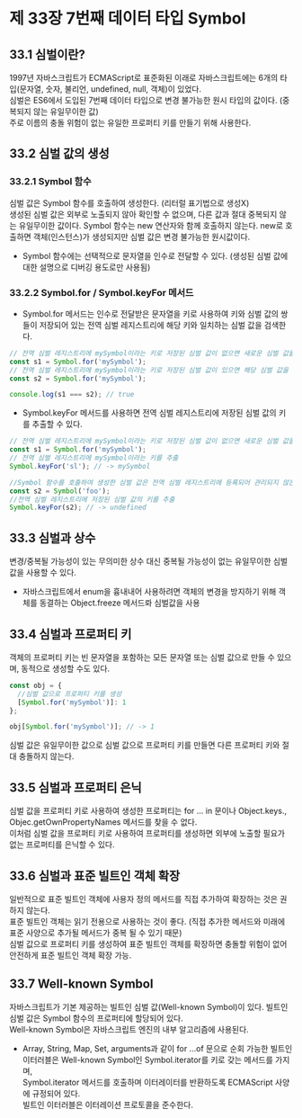 제 33장 7번째 데이터 타입 Symbol
====================================

33.1 심벌이란?
-----------------
1997년 자바스크립트가 ECMAScript로 표준화된 이래로 자바스크립트에는 6개의 타입(문자열, 숫자, 불리언, undefined, null, 객체)이 있었다.   
심벌은 ES6에서 도입된 7번째 데이터 타입으로 변경 불가능한 원시 타입의 값이다. (중복되지 않는 유일무이한 값)   
주로 이름의 충돌 위험이 없는 유일한 프로퍼티 키를 만들기 위해 사용한다.

33.2 심벌 값의 생성
-----------------------
### 33.2.1 Symbol 함수   
심벌 값은 Symbol 함수를 호출하여 생성한다. (리터럴 표기법으로 생성X)   
생성된 심벌 값은 외부로 노출되지 않아 확인할 수 없으며, 다른 값과 절대 중복되지 않는 유일무이한 값이다.
Symbol 함수는 new 연산자와 함께 호출하지 않는다. new로 호출하면 객체(인스턴스)가 생성되지만 심벌 값은 변경 불가능한 원시값이다.   

* Symbol 함수에는 선택적으로 문자열을 인수로 전달할 수 있다. (생성된 심벌 값에 대한 설명으로 디버깅 용도로만 사용됨)

### 33.2.2 Symbol.for / Symbol.keyFor 메서드   
* Symbol.for 메서드는 인수로 전달받은 문자열을 키로 사용하여 키와 심벌 값의 쌍들이 저장되어 있는 전역 심벌 레지스트리에 해당 키와 일치하는 심벌 값을 검색한다.
```javascript
// 전역 심벌 레지스트리에 mySymbol이라는 키로 저장된 심벌 값이 없으면 새로운 심벌 값을 생성
const s1 = Symbol.for('mySymbol');
// 전역 심벌 레지스트리에 mySymbol이라는 키로 저장된 심벌 값이 있으면 해당 심벌 값을 반환
const s2 = Symbol.for('mySymbol');

console.log(s1 === s2); // true
```

* Symbol.keyFor 메서드를 사용하면 전역 심벌 레지스트리에 저장된 심벌 값의 키를 추출할 수 있다.
```javascript
// 전역 심벌 레지스트리에 mySymbol이라는 키로 저장된 심벌 값이 없으면 새로운 심벌 값을 생성
const s1 = Symbol.for('mySymbol');
// 전역 심벌 레지스트리에 mySymbol이라는 키를 추출
Symbol.keyFor('sl'); // -> mySymbol

//Symbol 함수를 호출하여 생성한 심벌 값은 전역 심벌 레지스트리에 등록되어 관리되지 않는다.
const s2 = Symbol('foo');
//전역 심벌 레지스트리에 저장된 심벌 값의 키를 추출
Symbol.keyFor(s2); // -> undefined
```

33.3 심벌과 상수
-------------------
변경/중복될 가능성이 있는 무의미한 상수 대신 중복될 가능성이 없는 유일무이한 심벌 값을 사용할 수 있다.

* 자바스크립트에서 enum을 흉내내어 사용하려면 객체의 변경을 방지하기 위해 객체를 동결하는 Object.freeze 메서드롸 심벌값을 사용

33.4 심벌과 프로퍼티 키
---------------------------
객체의 프로퍼티 키는 빈 문자열을 포함하는 모든 문자열 또는 심벌 값으로 만들 수 있으며, 동적으로 생성할 수도 있다.

```javascript
const obj = {
  //심벌 값으로 프로퍼티 키를 생성
  [Symbol.for('mySymbol')]: 1
};

obj[Symbol.for('mySymbol')]; // -> 1
```
심벌 값은 유일무이한 값으로 심벌 값으로 프로퍼티 키를 만들면 다른 프로퍼티 키와 절대 충돌하지 않는다.

33.5 심벌과 프로퍼티 은닉
----------------------------
심벌 값을 프로퍼티 키로 사용하여 생성한 프로퍼티는 for ... in 문이나 Object.keys., Objec.getOwnPropertyNames 메서드를 찾을 수 없다.   
이처럼 심벌 값을 프로퍼티 키로 사용하여 프로퍼티를 생성하면 외부에 노출할 필요가 없는 프로퍼티를 은닉할 수 있다.

33.6 심벌과 표준 빌트인 객체 확장
------------------------------------
일반적으로 표준 빌트인 객체에 사용자 정의 메서드를 직접 추가하여 확장하는 것은 권하지 않는다.   
표준 빌트인 객체는 읽기 전용으로 사용하는 것이 좋다. (직접 추가한 메서드와 미래에 표준 사양으로 추가될 메서드가 중복 될 수 있기 때문)   
심벌 값으로 프로퍼티 키를 생성하여 표준 빌트인 객체를 확장하면 충돌할 위험이 없어 안전하게 표준 빌트인 객체 확장 가능.

33.7 Well-known Symbol
----------------------------
자바스크립트가 기본 제공하는 빌트인 심벌 값(Well-known Symbol)이 있다. 빌트인 심벌 값은 Symbol 함수의 프로퍼티에 할당되어 있다.   
Well-known Symbol은 자바스크립트 엔진의 내부 알고리즘에 사용된다.

* Array, String, Map, Set, arguments과 같이 for ...of 문으로 순회 가능한 빌트인 이터러블은 Well-known Symbol인 Symbol.iterator를 키로 갖는 메서드를 가지며,   
Symbol.iterator 메서드를 호출하며 이터레이터를 반환하도록 ECMAScript 사양에 규정되어 있다.   
빌트인 이터러블은 이터레이션 프로토콜을 준수한다.
